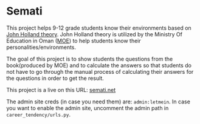 # Semati


This project helps 9-12 grade students know their environments based on [John Holland theory](https://www.careers.govt.nz/resources/career-practice/career-theory-models/hollands-theory/).
John Holland theory is utilized by the Ministry Of Education in Oman ([MOE](https://www.moe.gov.om)) to help students know their personalities/environments.

The goal of this project is to show students the questions from the book(produced by MOE) and to calculate the answers so that students
do not have to go through the manual process of calculating their answers for the questions in order to get the result.

This project is a live on this URL: [semati.net](https://semati.net)

The admin site creds (in case you need them) are: `admin:letmein`. In case you want to enable the admin site, uncomment the admin path in `career_tendency/urls.py`.
